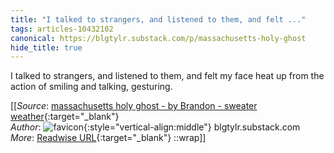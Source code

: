 ```yaml
---
title: "I talked to strangers, and listened to them, and felt ..."
tags: articles-10432102
canonical: https://blgtylr.substack.com/p/massachusetts-holy-ghost
hide_title: true
---
```


I talked to strangers, and listened to them, and felt my face heat up from the action of smiling and talking, gesturing.


[[_Source_: [massachusetts holy ghost - by Brandon - sweater weather](https://blgtylr.substack.com/p/massachusetts-holy-ghost){:target="_blank"}<br>
_Author_: ![favicon](https://s2.googleusercontent.com/s2/favicons?domain=blgtylr.substack.com){:style="vertical-align:middle"} blgtylr.substack.com<br>
_More_: [Readwise URL](https://readwise.io/open/213532241){:target="_blank"}
::wrap]]